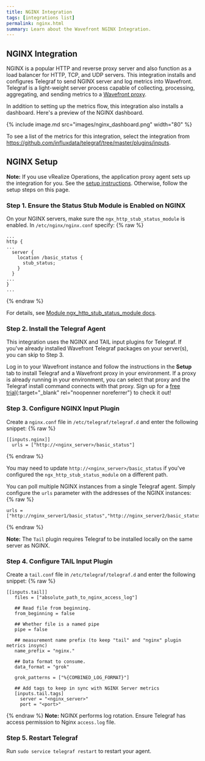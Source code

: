 ```yaml
---
title: NGINX Integration
tags: [integrations list]
permalink: nginx.html
summary: Learn about the Wavefront NGINX Integration.
---
```

## NGINX Integration

NGINX is a popular HTTP and reverse proxy server and also function as a load balancer for HTTP, TCP, and UDP servers. This integration installs and configures Telegraf to send NGINX server and log metrics into Wavefront. Telegraf is a light-weight server process capable of collecting, processing, aggregating, and sending metrics to a [Wavefront proxy](https://docs.wavefront.com/proxies.html).

In addition to setting up the metrics flow, this integration also installs a dashboard. Here's a preview of the NGINX dashboard.

{% include image.md src="images/nginx_dashboard.png" width="80" %}


To see a list of the metrics for this integration, select the integration from <https://github.com/influxdata/telegraf/tree/master/plugins/inputs>.
## NGINX Setup



**Note:** If you use vRealize Operations, the application proxy agent sets up the integration for you. See the [setup instructions](https://YOUR_CLUSTER.wavefront.com/integration/vrops/setup). Otherwise, follow the setup steps on this page.

### Step 1. Ensure the Status Stub Module is Enabled on NGINX

On your NGINX servers, make sure the `ngx_http_stub_status_module` is enabled. In `/etc/nginx/nginx.conf` specify:
{% raw %}
```
...
http {
...
  server {
    location /basic_status {
      stub_status;
    }
  }
...
}
...
```
{% endraw %}

For details, see [Module ngx_http_stub_status_module docs](https://nginx.org/en/docs/http/ngx_http_stub_status_module.html).

### Step 2. Install the Telegraf Agent

This integration uses the NGINX and TAIL input plugins for Telegraf. If you've already installed Wavefront Telegraf packages on your server(s), you can skip to Step 3.

Log in to your Wavefront instance and follow the instructions in the **Setup** tab to install Telegraf and a Wavefront proxy in your environment. If a proxy is already running in your environment, you can select that proxy and the Telegraf install command connects with that proxy. Sign up for a [free trial](http://wavefront.com/sign-up/?utm_source=docs.vmware.com&utm_medium=referral&utm_campaign=docs-front-page){:target="_blank" rel="noopenner noreferrer"} to check it out!

### Step 3. Configure NGINX Input Plugin

Create a `nginx.conf` file in `/etc/telegraf/telegraf.d` and enter the following snippet:
{% raw %}
```
[[inputs.nginx]]
  urls = ["http://<nginx_server>/basic_status"]
```
{% endraw %}

You may need to update `http://<nginx_server>/basic_status` if you've configured the `ngx_http_stub_status_module` on a different path.

You can poll multiple NGINX instances from a single Telegraf agent. Simply configure the `urls` parameter with the addresses of the NGINX instances:
{% raw %}
```
urls = ["http://nginx_server1/basic_status","http://nginx_server2/basic_status","http://nginx_server3/basic_status"]
```
{% endraw %}

**Note:** The `Tail` plugin requires Telegraf to be installed locally on the same server as NGINX.

### Step 4. Configure TAIL Input Plugin

Create a `tail.conf` file in `/etc/telegraf/telegraf.d` and enter the following snippet:
{% raw %}
```
[[inputs.tail]]
   files = ["absolute_path_to_nginx_access_log"]

   ## Read file from beginning.
   from_beginning = false

   ## Whether file is a named pipe
   pipe = false

   ## measurement name prefix (to keep "tail" and "nginx" plugin metrics insync)
   name_prefix = "nginx."

   ## Data format to consume.
   data_format = "grok"

   grok_patterns = ["%{COMBINED_LOG_FORMAT}"]

   ## Add tags to keep in sync with NGINX Server metrics
   [inputs.tail.tags]
     server = "<nginx_server>"
     port = "<port>"
```
{% endraw %}
**Note:** NGINX performs log rotation. Ensure Telegraf has access permission to Nginx `access.log` file.

### Step 5. Restart Telegraf

Run `sudo service telegraf restart` to restart your agent.

